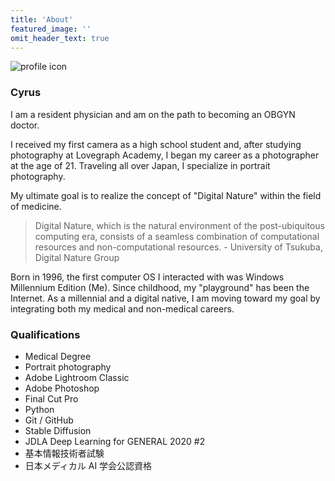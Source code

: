 ```yaml
---
title: 'About'
featured_image: ''
omit_header_text: true
---
```


![profile icon](../images/cyrus_light.jpg)

### Cyrus

I am a resident physician and am on the path to becoming an OBGYN doctor.

I received my first camera as a high school student and, after studying photography at Lovegraph Academy, I began my career as a photographer at the age of 21. Traveling all over Japan, I specialize in portrait photography.

My ultimate goal is to realize the concept of "Digital Nature" within the field of medicine.

> Digital Nature, which is the natural environment of the post-ubiquitous computing era, consists of a seamless combination of computational resources and non-computational resources. - University of Tsukuba, Digital Nature Group

Born in 1996, the first computer OS I interacted with was Windows Millennium Edition (Me). Since childhood, my "playground" has been the Internet. As a millennial and a digital native, I am moving toward my goal by integrating both my medical and non-medical careers.

### Qualifications

- Medical Degree
- Portrait photography
- Adobe Lightroom Classic
- Adobe Photoshop
- Final Cut Pro
- Python
- Git / GitHub
- Stable Diffusion
- JDLA Deep Learning for GENERAL 2020 #2
- 基本情報技術者試験
- 日本メディカル AI 学会公認資格
